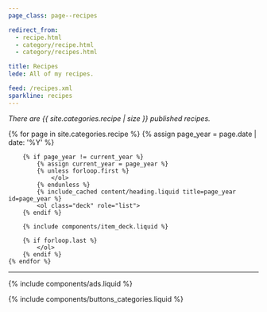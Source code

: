 ```yaml
---
page_class: page--recipes

redirect_from:
  - recipe.html
  - category/recipe.html
  - category/recipes.html

title: Recipes
lede: All of my recipes.

feed: /recipes.xml
sparkline: recipes
---
```


*There are {{ site.categories.recipe | size }} published recipes.*

<div class="h-feed" id="recipes">
        {% for page in site.categories.recipe %}
        {% assign page_year = page.date | date: '%Y' %}

        {% if page_year != current_year %}
            {% assign current_year = page_year %}
            {% unless forloop.first %}
                </ol>
            {% endunless %}
            {% include_cached content/heading.liquid title=page_year id=page_year %}
            <ol class="deck" role="list">
        {% endif %}

        {% include components/item_deck.liquid %}

        {% if forloop.last %}
            </ol>
        {% endif %}
    {% endfor %}
</div>

--------

{% include components/ads.liquid %}

{% include components/buttons_categories.liquid %}

